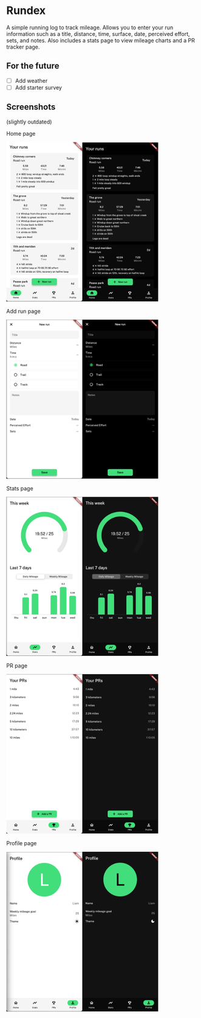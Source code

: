 # Rundex

A simple running log to track mileage. Allows you to enter your run information such as a title, distance, time, surface, date, perceived effort, sets, and notes. Also includes a stats page to view mileage charts and a PR tracker page.

## For the future
 - [ ] Add weather
 - [ ] Add starter survey

## Screenshots
(slightly outdated)

Home page

<img src="assets/screenshots/home_page_light.png" alt="home page light" width="200"/><img src="assets/screenshots/home_page_dark.png" alt="home page dark" width="200"/>


Add run page

<img src="assets/screenshots/add_run_page_light.png" alt="add run page light" width="200"/><img src="assets/screenshots/add_run_page_dark.png" alt="add run page dark" width="200"/>


Stats page

<img src="assets/screenshots/stats_page_light.png" alt="stats page light" width="200"/><img src="assets/screenshots/stats_page_dark.png" alt="stats page dark" width="200"/>


PR page

<img src="assets/screenshots/pr_page_light.png" alt="pr page light" width="200"/><img src="assets/screenshots/pr_page_dark.png" alt="pr page dark" width="200"/>


Profile page

<img src="assets/screenshots/profile_page_light.png" alt="profile page light" width="200"/><img src="assets/screenshots/profile_page_dark.png" alt="profile page dark" width="200"/>
